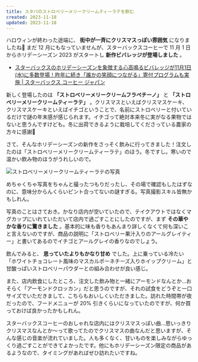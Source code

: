 ```yaml
---
title: スタバのストロベリーメリークリームティーラテを飲む
created: 2023-11-18
updated: 2023-11-18
---
```


ハロウィンが終わった途端に、 **街中が一斉にクリスマスっぽい雰囲気** になりましたね🎄 まだ 12 月にもなっていませんが、スターバックスコーヒーで 11 月 1 日からホリデーシーズン 2023 がスタートし **新作ビバレッジが登場しました** 。

- [スターバックスのホリデーシーズンを象徴する心高鳴るビバレッジが11月1日(水)に多数登場！昨年に続き「誰かの笑顔につながる」寄付プログラムも実施 | スターバックス コーヒー ジャパン](https://www.starbucks.co.jp/press_release/pr2024-5006.php)

新しく登場したのは **「ストロベリーメリークリームフラペチーノ」** と **「ストロベリーメリークリームティーラテ」** 。クリスマスといえばクリスマスケーキ、クリスマスケーキといえばイチゴということで、名前にストロベリーと付いているだけで謎の年末感が感じられます。イチゴって絶対本来冬に実がなる果物ではないと思うんですけども。冬に出荷できるように栽培してくださっている農家の方々に感謝🙏

さて、そんなホリデーシーズンの新作をさっそく飲みに行ってきました！注文したのは「ストロベリーメリークリームティーラテ」のほう。冬ですし。寒いので温かい飲み物のほうがうれしいので。

![ストロベリーメリークリームティーラテの写真](1ced9fba-0112-4d62-ac40-88747d505100)

めちゃくちゃ写真をちゃんと撮ったつもりだったし、その場で確認もしたはずなのに、意味分からんくらいピント合ってないの謎すぎる。写真撮影スキル皆無かもしれん。

写真のことはさておき。かなり店内が空いていたので、テイクアウトではなくマグカップにいれていただいて店内で過ごすことにしたのですが、まず **その華やかな香りに驚きました** 。基本的に味も香りもあんまり詳しくなくて何も深いこと言えないのですが、商品の説明に「ストロベリー果汁入りのアールグレイティー」と書いてあるのでイチゴとアールグレイの香りなのでしょう。

飲んでみると、 **思っていたよりもかなり甘め** でした。上に乗っている冷たい「ホワイトチョコレート風味のマスカルポーネチーズ入りホイップクリーム」と甘酸っぱいストロベリーパウダーとの組み合わせが良い感じ。

また、店内飲食にしたところ、注文した飲み物と一緒にアーモンドなんとか…おそらく「アーモンドクロッカン」だと思うのですが、それの試食をどうぞと一口サイズでいただきまして、こちらもおいしくいただきました。訪れた時間帯が夜だったので、フードメニューが 20% 引きくらいになっていたのですが、何か買っておけば良かったかもしれん。

スターバックスコーヒーのおしゃれな店内にはクリスマスっぽい曲…思いっきりクリスマスなんとか～って歌ってたのでクリスマスの曲なんだと思いますが、そんな感じの音楽が流れていました。人も多くなく、甘いものを楽しみながらゆっくり過ごすことができてよかったです。他にもホリデーシーズン限定の商品があるようなので、タイミングがあればぜひ訪れたいですね。
